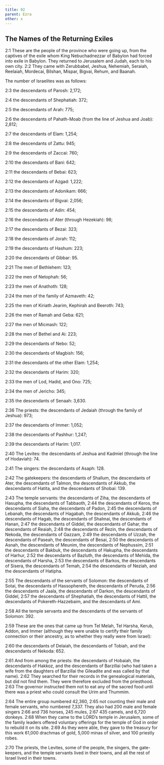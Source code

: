 ```yaml
---
title: 02
parent: Ezra
other: x
---
```


## The Names of the Returning Exiles

<a name="2:1">2:1</a> These are the people of the province who were going up, from the captives of the exile whom King Nebuchadnezzar of Babylon had forced into exile in Babylon. They returned to Jerusalem and Judah, each to his own city. <a name="2:2">2:2</a> They came with Zerubbabel, Jeshua, Nehemiah, Seraiah, Reelaiah, Mordecai, Bilshan, Mispar, Bigvai, Rehum, and Baanah.

The number of Israelites was as follows:

<a name="2:3">2:3</a> the descendants of Parosh: 2,172;

<a name="2:4">2:4</a> the descendants of Shephatiah: 372;

<a name="2:5">2:5</a> the descendants of Arah: 775;

<a name="2:6">2:6</a> the descendants of Pahath-Moab (from the line of Jeshua and Joab): 2,812;

<a name="2:7">2:7</a> the descendants of Elam: 1,254;

<a name="2:8">2:8</a> the descendants of Zattu: 945;

<a name="2:9">2:9</a> the descendants of Zaccai: 760;

<a name="2:10">2:10</a> the descendants of Bani: 642;

<a name="2:11">2:11</a> the descendants of Bebai: 623;

<a name="2:12">2:12</a> the descendants of Azgad: 1,222;

<a name="2:13">2:13</a> the descendants of Adonikam: 666;

<a name="2:14">2:14</a> the descendants of Bigvai: 2,056;

<a name="2:15">2:15</a> the descendants of Adin: 454;

<a name="2:16">2:16</a> the descendants of Ater (through Hezekiah): 98;

<a name="2:17">2:17</a> the descendants of Bezai: 323;

<a name="2:18">2:18</a> the descendants of Jorah: 112;

<a name="2:19">2:19</a> the descendants of Hashum: 223;

<a name="2:20">2:20</a> the descendants of Gibbar: 95.

<a name="2:21">2:21</a> The men of Bethlehem: 123;

<a name="2:22">2:22</a> the men of Netophah: 56;

<a name="2:23">2:23</a> the men of Anathoth: 128;

<a name="2:24">2:24</a> the men of the family of Azmaveth: 42;

<a name="2:25">2:25</a> the men of Kiriath Jearim, Kephirah and Beeroth: 743;

<a name="2:26">2:26</a> the men of Ramah and Geba: 621;

<a name="2:27">2:27</a> the men of Micmash: 122;

<a name="2:28">2:28</a> the men of Bethel and Ai: 223;

<a name="2:29">2:29</a> the descendants of Nebo: 52;

<a name="2:30">2:30</a> the descendants of Magbish: 156;

<a name="2:31">2:31</a> the descendants of the other Elam: 1,254;

<a name="2:32">2:32</a> the descendants of Harim: 320;

<a name="2:33">2:33</a> the men of Lod, Hadid, and Ono: 725;

<a name="2:34">2:34</a> the men of Jericho: 345;

<a name="2:35">2:35</a> the descendants of Senaah: 3,630.

<a name="2:36">2:36</a> The priests: the descendants of Jedaiah (through the family of Jeshua): 973;

<a name="2:37">2:37</a> the descendants of Immer: 1,052;

<a name="2:38">2:38</a> the descendants of Pashhur: 1,247;

<a name="2:39">2:39</a> the descendants of Harim: 1,017.

<a name="2:40">2:40</a> The Levites: the descendants of Jeshua and Kadmiel (through the line of Hodaviah): 74.

<a name="2:41">2:41</a> The singers: the descendants of Asaph: 128.

<a name="2:42">2:42</a> The gatekeepers: the descendants of Shallum, the descendants of Ater, the descendants of Talmon, the descendants of Akkub, the descendants of Hatita, and the descendants of Shobai: 139.

<a name="2:43">2:43</a> The temple servants: the descendants of Ziha, the descendants of Hasupha, the descendants of Tabbaoth, <a name="2:44">2:44</a> the descendants of Keros, the descendants of Siaha, the descendants of Padon, <a name="2:45">2:45</a> the descendants of Lebanah, the descendants of Hagabah, the descendants of Akkub, <a name="2:46">2:46</a> the descendants of Hagab, the descendants of Shalmai, the descendants of Hanan, <a name="2:47">2:47</a> the descendants of Giddel, the descendants of Gahar, the descendants of Reaiah, <a name="2:48">2:48</a> the descendants of Rezin, the descendants of Nekoda, the descendants of Gazzam, <a name="2:49">2:49</a> the descendants of Uzzah, the descendants of Paseah, the descendants of Besai, <a name="2:50">2:50</a> the descendants of Asnah, the descendants of Meunim, the descendants of Nephussim, <a name="2:51">2:51</a> the descendants of Bakbuk, the descendants of Hakupha, the descendants of Harhur, <a name="2:52">2:52</a> the descendants of Bazluth, the descendants of Mehida, the descendants of Harsha, <a name="2:53">2:53</a> the descendants of Barkos, the descendants of Sisera, the descendants of Temah, <a name="2:54">2:54</a> the descendants of Neziah, and the descendants of Hatipha.

<a name="2:55">2:55</a> The descendants of the servants of Solomon: the descendants of Sotai, the descendants of Hassophereth, the descendants of Peruda, <a name="2:56">2:56</a> the descendants of Jaala, the descendants of Darkon, the descendants of Giddel, <a name="2:57">2:57</a> the descendants of Shephatiah, the descendants of Hattil, the descendants of Pokereth-Hazzebaim, and the descendants of Ami.

<a name="2:58">2:58</a> All the temple servants and the descendants of the servants of Solomon: 392.

<a name="2:59">2:59</a> These are the ones that came up from Tel Melah, Tel Harsha, Kerub, Addon, and Immer (although they were unable to certify their family connection or their ancestry, as to whether they really were from Israel):

<a name="2:60">2:60</a> the descendants of Delaiah, the descendants of Tobiah, and the descendants of Nekoda: 652.

<a name="2:61">2:61</a> And from among the priests: the descendants of Hobaiah, the descendants of Hakkoz, and the descendants of Barzillai (who had taken a wife from the daughters of Barzillai the Gileadite and was called by that name). <a name="2:62">2:62</a> They searched for their records in the genealogical materials, but did not find them. They were therefore excluded from the priesthood. <a name="2:63">2:63</a> The governor instructed them not to eat any of the sacred food until there was a priest who could consult the Urim and Thummim.

<a name="2:64">2:64</a> The entire group numbered 42,360, <a name="2:65">2:65</a> not counting their male and female servants, who numbered 7,337. They also had 200 male and female singers <a name="2:66">2:66</a> and 736 horses, 245 mules, <a name="2:67">2:67</a> 435 camels, and 6,720 donkeys. <a name="2:68">2:68</a> When they came to the LORD’s temple in Jerusalem, some of the family leaders offered voluntary offerings for the temple of God in order to rebuild it on its site. <a name="2:69">2:69</a> As they were able, they gave to the treasury for this work 61,000 drachmas of gold, 5,000 minas of silver, and 100 priestly robes.

<a name="2:70">2:70</a> The priests, the Levites, some of the people, the singers, the gate-keepers, and the temple servants lived in their towns, and all the rest of Israel lived in their towns.
